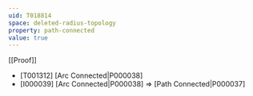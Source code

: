 ```yaml
---
uid: T018814
space: deleted-radius-topology
property: path-connected
value: true
---
```

[[Proof]]

* [T001312] [Arc Connected|P000038]
* [I000039] [Arc Connected|P000038] => [Path Connected|P000037]

